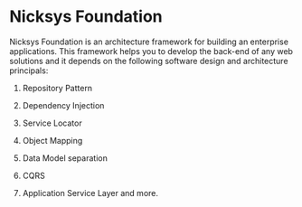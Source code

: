 Nicksys Foundation
==========

Nicksys Foundation is an architecture framework for building an enterprise applications. 
This framework helps you to develop the back-end of any web solutions and it depends on the following software design and architecture principals:
1. Repository Pattern

2. Dependency Injection

3. Service Locator

4. Object Mapping

5. Data Model separation

6. CQRS

7. Application Service Layer
and more.


